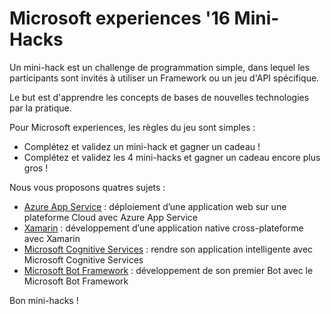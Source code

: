 # Microsoft experiences '16 Mini-Hacks

Un mini-hack est un challenge de programmation simple, dans lequel les participants sont invités à utiliser un Framework ou un jeu d'API spécifique.

Le but est d'apprendre les concepts de bases de nouvelles technologies par la pratique.

Pour Microsoft experiences, les règles du jeu sont simples :
- Complétez et validez un mini-hack et gagner un cadeau !
- Complétez et validez les 4 mini-hacks et gagner un cadeau encore plus gros !

Nous vous proposons quatres sujets :
- [Azure App Service](AzureAppService/README.md) : déploiement d’une application web sur une plateforme Cloud avec Azure App Service
- [Xamarin](Xamarin/README.md) : développement d’une application native cross-plateforme avec Xamarin
- [Microsoft Cognitive Services](CognitiveServices/README.md) : rendre son application intelligente avec Microsoft Cognitive Services
- [Microsoft Bot Framework](BotFramework/README.md) : développement de son premier Bot avec le Microsoft Bot Framework

Bon mini-hacks !